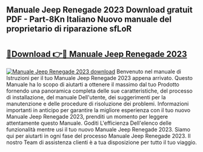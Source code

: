 ## Manuale Jeep Renegade 2023 Download gratuit PDF - Part-8Kn Italiano Nuovo manuale del proprietario di riparazione sfLoR

# <h2><a href="http://dfbpmz.blite.top/?on=Manuale+Jeep+Renegade+2023">🔗Download 👉🔴 Manuale Jeep Renegade 2023</a></h2>

[![Manuale Jeep Renegade 2023 download](https://i.imgur.com/lujVjoI.png)](http://dfbpmz.blite.top/?on=Manuale+Jeep+Renegade+2023)
Benvenuto nel manuale di Istruzioni per il tuo Manuale Jeep Renegade 2023 appena arrivato. Questo Manuale ha lo scopo di aiutarti a ottenere il massimo dal tuo Prodotto fornendo una panoramica completa delle sue caratteristiche, del processo di installazione, del manuale Dell'utente, dei suggerimenti per la manutenzione e delle procedure di risoluzione dei problemi. Informazioni importanti in anticipo per garantire la migliore esperienza con il tuo nuovo Manuale Jeep Renegade 2023, prenditi un momento per leggere attentamente questo Manuale. Goditi L'efficienza Dell'elenco delle funzionalità mentre usi il tuo nuovo Manuale Jeep Renegade 2023. Siamo qui per aiutarti in ogni fase del processo Manuale Jeep Renegade 2023. Il nostro Team di assistenza clienti è a tua disposizione per tutto il tuo viaggio.
